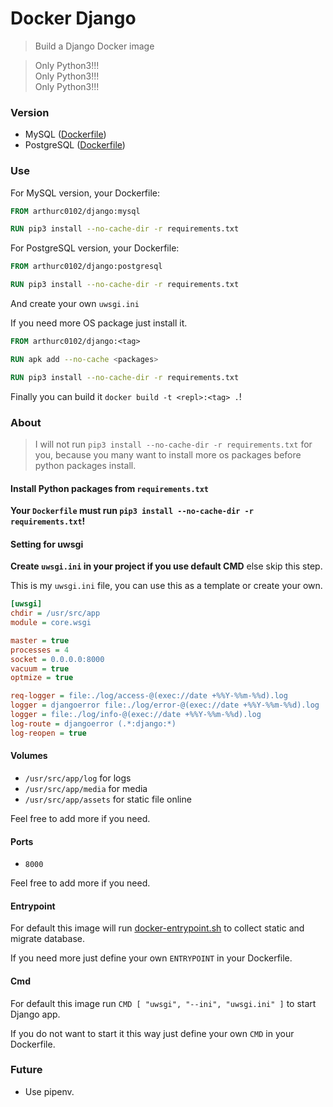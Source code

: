 # Docker Django

> Build a Django Docker image

> Only Python3!!!  
> Only Python3!!!  
> Only Python3!!!


### Version

- MySQL ([Dockerfile](./mysql/Dockerfile))
- PostgreSQL ([Dockerfile](./postgresql/Dockerfile))


### Use

For MySQL version, your Dockerfile:
```dockerfile
FROM arthurc0102/django:mysql

RUN pip3 install --no-cache-dir -r requirements.txt
```

For PostgreSQL version, your Dockerfile:
```dockerfile
FROM arthurc0102/django:postgresql

RUN pip3 install --no-cache-dir -r requirements.txt
```

And create your own `uwsgi.ini`

If you need more OS package just install it.
```dockerfile
FROM arthurc0102/django:<tag>

RUN apk add --no-cache <packages>

RUN pip3 install --no-cache-dir -r requirements.txt
```

Finally you can build it `docker build -t <repl>:<tag> .`!

### About

> I will not run `pip3 install --no-cache-dir -r requirements.txt` for you, because you many want to install more os packages before python packages install.


#### Install Python packages from `requirements.txt`

**Your `Dockerfile` must run `pip3 install --no-cache-dir -r requirements.txt`!**


#### Setting for uwsgi

**Create `uwsgi.ini` in your project if you use default CMD** else skip this step.

This is my `uwsgi.ini` file, you can use this as a template or create your own.
```ini
[uwsgi]
chdir = /usr/src/app
module = core.wsgi

master = true
processes = 4
socket = 0.0.0.0:8000
vacuum = true
optmize = true

req-logger = file:./log/access-@(exec://date +%%Y-%%m-%%d).log
logger = djangoerror file:./log/error-@(exec://date +%%Y-%%m-%%d).log
logger = file:./log/info-@(exec://date +%%Y-%%m-%%d).log
log-route = djangoerror (.*:django:*)
log-reopen = true
```


#### Volumes

- `/usr/src/app/log` for logs
- `/usr/src/app/media` for media
- `/usr/src/app/assets` for static file online

Feel free to add more if you need.


#### Ports

- `8000`

Feel free to add more if you need.


#### Entrypoint

For default this image will run [docker-entrypoint.sh](../docker-entrypoint.sh) to collect static and migrate database.

If you need more just define your own `ENTRYPOINT` in your Dockerfile.


#### Cmd

For default this image run `CMD [ "uwsgi", "--ini", "uwsgi.ini" ]` to start Django app.

If you do not want to start it this way just define your own `CMD` in your Dockerfile.


### Future

- Use pipenv.

